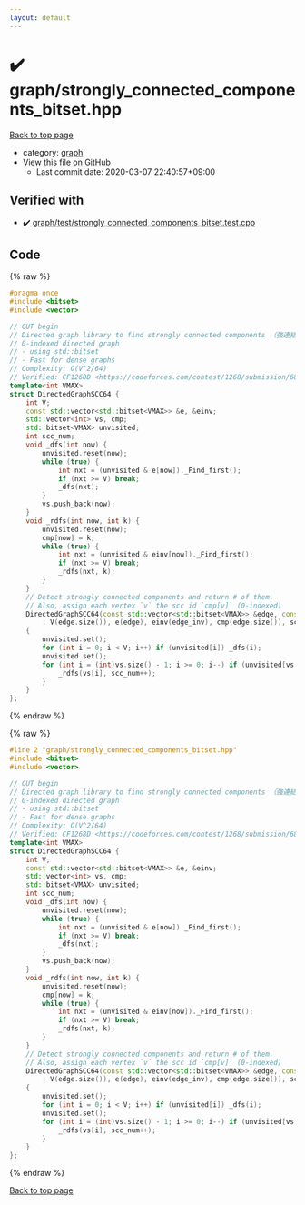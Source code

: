 ```yaml
---
layout: default
---
```


<!-- mathjax config similar to math.stackexchange -->
<script type="text/javascript" async
  src="https://cdnjs.cloudflare.com/ajax/libs/mathjax/2.7.5/MathJax.js?config=TeX-MML-AM_CHTML">
</script>
<script type="text/x-mathjax-config">
  MathJax.Hub.Config({
    TeX: { equationNumbers: { autoNumber: "AMS" }},
    tex2jax: {
      inlineMath: [ ['$','$'] ],
      processEscapes: true
    },
    "HTML-CSS": { matchFontHeight: false },
    displayAlign: "left",
    displayIndent: "2em"
  });
</script>

<script type="text/javascript" src="https://cdnjs.cloudflare.com/ajax/libs/jquery/3.4.1/jquery.min.js"></script>
<script src="https://cdn.jsdelivr.net/npm/jquery-balloon-js@1.1.2/jquery.balloon.min.js" integrity="sha256-ZEYs9VrgAeNuPvs15E39OsyOJaIkXEEt10fzxJ20+2I=" crossorigin="anonymous"></script>
<script type="text/javascript" src="../../assets/js/copy-button.js"></script>
<link rel="stylesheet" href="../../assets/css/copy-button.css" />


# :heavy_check_mark: graph/strongly_connected_components_bitset.hpp

<a href="../../index.html">Back to top page</a>

* category: <a href="../../index.html#f8b0b924ebd7046dbfa85a856e4682c8">graph</a>
* <a href="{{ site.github.repository_url }}/blob/master/graph/strongly_connected_components_bitset.hpp">View this file on GitHub</a>
    - Last commit date: 2020-03-07 22:40:57+09:00




## Verified with

* :heavy_check_mark: <a href="../../verify/graph/test/strongly_connected_components_bitset.test.cpp.html">graph/test/strongly_connected_components_bitset.test.cpp</a>


## Code

<a id="unbundled"></a>
{% raw %}
```cpp
#pragma once
#include <bitset>
#include <vector>

// CUT begin
// Directed graph library to find strongly connected components （強連結成分分解）
// 0-indexed directed graph
// - using std::bitset
// - Fast for dense graphs
// Complexity: O(V^2/64)
// Verified: CF1268D <https://codeforces.com/contest/1268/submission/68125495>
template<int VMAX>
struct DirectedGraphSCC64 {
    int V;
    const std::vector<std::bitset<VMAX>> &e, &einv;
    std::vector<int> vs, cmp;
    std::bitset<VMAX> unvisited;
    int scc_num;
    void _dfs(int now) {
        unvisited.reset(now);
        while (true) {
            int nxt = (unvisited & e[now])._Find_first();
            if (nxt >= V) break;
            _dfs(nxt);
        }
        vs.push_back(now);
    }
    void _rdfs(int now, int k) {
        unvisited.reset(now);
        cmp[now] = k;
        while (true) {
            int nxt = (unvisited & einv[now])._Find_first();
            if (nxt >= V) break;
            _rdfs(nxt, k);
        }
    }
    // Detect strongly connected components and return # of them.
    // Also, assign each vertex `v` the scc id `cmp[v]` (0-indexed)
    DirectedGraphSCC64(const std::vector<std::bitset<VMAX>> &edge, const std::vector<std::bitset<VMAX>> &edge_inv)
        : V(edge.size()), e(edge), einv(edge_inv), cmp(edge.size()), scc_num(0)
    {
        unvisited.set();
        for (int i = 0; i < V; i++) if (unvisited[i]) _dfs(i);
        unvisited.set();
        for (int i = (int)vs.size() - 1; i >= 0; i--) if (unvisited[vs[i]]) {
            _rdfs(vs[i], scc_num++);
        }
    }
};

```
{% endraw %}

<a id="bundled"></a>
{% raw %}
```cpp
#line 2 "graph/strongly_connected_components_bitset.hpp"
#include <bitset>
#include <vector>

// CUT begin
// Directed graph library to find strongly connected components （強連結成分分解）
// 0-indexed directed graph
// - using std::bitset
// - Fast for dense graphs
// Complexity: O(V^2/64)
// Verified: CF1268D <https://codeforces.com/contest/1268/submission/68125495>
template<int VMAX>
struct DirectedGraphSCC64 {
    int V;
    const std::vector<std::bitset<VMAX>> &e, &einv;
    std::vector<int> vs, cmp;
    std::bitset<VMAX> unvisited;
    int scc_num;
    void _dfs(int now) {
        unvisited.reset(now);
        while (true) {
            int nxt = (unvisited & e[now])._Find_first();
            if (nxt >= V) break;
            _dfs(nxt);
        }
        vs.push_back(now);
    }
    void _rdfs(int now, int k) {
        unvisited.reset(now);
        cmp[now] = k;
        while (true) {
            int nxt = (unvisited & einv[now])._Find_first();
            if (nxt >= V) break;
            _rdfs(nxt, k);
        }
    }
    // Detect strongly connected components and return # of them.
    // Also, assign each vertex `v` the scc id `cmp[v]` (0-indexed)
    DirectedGraphSCC64(const std::vector<std::bitset<VMAX>> &edge, const std::vector<std::bitset<VMAX>> &edge_inv)
        : V(edge.size()), e(edge), einv(edge_inv), cmp(edge.size()), scc_num(0)
    {
        unvisited.set();
        for (int i = 0; i < V; i++) if (unvisited[i]) _dfs(i);
        unvisited.set();
        for (int i = (int)vs.size() - 1; i >= 0; i--) if (unvisited[vs[i]]) {
            _rdfs(vs[i], scc_num++);
        }
    }
};

```
{% endraw %}

<a href="../../index.html">Back to top page</a>

